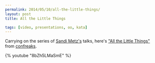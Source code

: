```yaml
---
permalink: 2014/05/10/all-the-little-things/
layout: post
title: All the Little Things

tags: [video, presentations, oo, kata]
---
```


Carrying on the series of [Sandi Metz's](http://twitter.com/sandimetz/) talks, here's
["All the Little Things"](http://www.confreaks.com/videos/3358-railsconf-all-the-little-things)
from [confreaks](http://www.confreaks.com/).

{% youtube "8bZh5LMaSmE" %}
